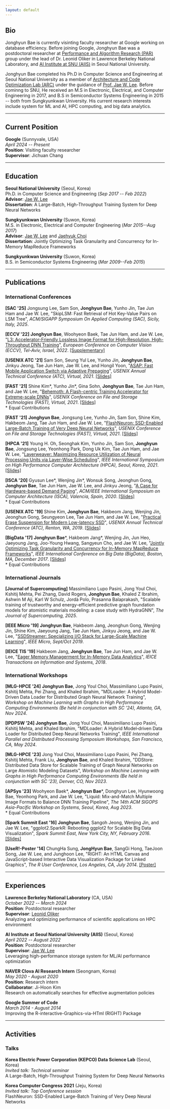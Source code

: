 ```yaml
---
layout: default
---
```


## Bio

Jonghyun Bae is currently visinting faculty researcher at Google working on database
efficiency. Before joining Google, Jonghyun Bae was a postdoctoral researcher
at [Performance and Algorithm Research
(PAR)](https://crd.lbl.gov/divisions/amcr/computer-science-amcr/par/) group
under the lead of Dr. Leonid Oliker in Lawrence Berkeley National Laboratory,
and [AI Institute at SNU (AIIS)](https://aiis.snu.ac.kr/eng) in Seoul National
University.

Jonghyun Bae completed his Ph.D in Computer Science and Engineering at Seoul
National University as a member of [Architecture and Code Optimization Lab
(ARC)](http://arc.snu.ac.kr/) under the guidance of [Prof. Jae W.
Lee](https://iamjaelee.github.io/www/). Before cominng to SNU, He received an
M.S in Electronic, Electrical, and Computer Engineering in 2017, and B.S in
Semiconductor Systems Engineering in 2015 -- both from Sungkyunkwan University.
His current research interests include system for ML and AI, HPC computing, and
big data analytics.

---

## Current Position
**Google**  (Sunnyvale, USA)   
_April 2024 -- Present_   
**Position**: Visiting faculty researcher   
**Supervisor**: Jichuan Chang

---

## Education

**Seoul National University** (Seoul, Korea)   
Ph.D. in Computer Science and Engineering (_Sep 2017 -- Feb 2022_)   
**Advisor**: [Jae W. Lee](https://iamjaelee.github.io/www/)   
**Dissertation**: A Large-Batch, High-Throughput Training System for Deep Neural Networks

**Sungkyunkwan University** (Suwon, Korea)   
M.S. in Electronic, Electrical and Computer Engineering (_Mar 2015--Aug 2017_)   
**Advisor**: [Jae W. Lee](https://iamjaelee.github.io/www/) and [Jaehyuk Choi](https://sites.google.com/view/eemix/people#h.p_ID_53)    
**Dissertation**: Jointly Optimizing Task Granularity and Concurrency for In-Memory MapReduce Frameworks

**Sungkyunkwan University** (Suwon, Korea)   
B.S. in Semiconductor Systems Engineering (_Mar 2009--Feb 2015_)

---

## Publications

### International Conferences
**[SAC '25]** Jongsung Lee, Sam Son, **Jonghyun Bae**, Yunho Jin, Tae Jun Ham and Jae W. Lee,
"SkipLSM: Fast Retrieval of Hot Key-Value Pairs on LSM Tree",
_ACM/SIGAPP Symposium On Applied Computing (SAC), Sicily, Italy, 2025_.


**[ECCV '22]** **Jonghyun Bae**, Woohyeon Baek, Tae Jun Ham, and Jae W. Lee,
"[L3: Accelerator-Friendly Lossless Image Format for High-Resolution, High-Throughput DNN Training](/data/eccv22/eccv22_l3.pdf)",
_European Conference on Computer Vision (ECCV), Tel-Aviv, Israel, 2022_. [[Supplementary]](/data/eccv22/eccv22_l3_supp.pdf)


**[USENIX ATC '21]** Sam Son, Seung Yul Lee, Yunho Jin, **Jonghyun Bae**, Jinkyu Jeong, Tae Jun Ham, Jae W. Lee, and Hongil Yoon,
"[ASAP: Fast Mobile Application Switch via Adaptive Prepaging](/data/atc21/atc21_asap.pdf)",
_USENIX Annual Technical Conference (ATC), Virtual, 2021_. [[Slides]](/data/atc21/atc21_asap_slides.pdf)


**[FAST '21]** Shine Kim\*, Yunho Jin\*, Gina Sohn, **Jonghyun Bae**, Tae Jun Ham, and Jae W. Lee,
"[Behemoth: A Flash-centric Training Accelerator for Extreme-scale DNNs](/data/fast21/fast21_behemoth.pdf)",
_USENIX Conference on File and Storage Technologies (FAST), Virtual, 2021_. [[Slides]](/data/fast21/fast21_behemoth_slides.pdf)   
\* Equal Contributions


**[FAST '21]** **Jonghyun Bae**, Jongsung Lee, Yunho Jin, Sam Son, Shine Kim, Hakbeom Jang, Tae Jun Ham, and Jae W. Lee,
"[FlashNeuron: SSD-Enabled Large-Batch Training of Very Deep Neural Networks](/data/fast21/fast21_flashneuron.pdf)",
_USENIX Conference on File and Storage Technologies (FAST), Virtual, 2021_. [[Slides]](/data/fast21/fast21_flashneuron_slides.pdf)


**[HPCA '21]** Young H. Oh, Seonghak Kim, Yunho Jin, Sam Son, **Jonghyun Bae**, Jongsung Lee, Yeonhong Park, Dong Uk Kim, Tae Jun Ham, and Jae W. Lee,
"[Layerweaver: Maximizing Resource Utilization of Neural Processing Units via Layer-Wise Scheduling](/data/hpca21/hpca21_layerweaver.pdf)",
_IEEE International Symposium on High Performance Computer Architecture (HPCA), Seoul, Korea, 2021_. [[Slides]](/data/hpca21/hpca21_layerweaver_slides.pdf)


**[ISCA '20]** Gyusun Lee\*, Wenjing Jin\*, Wonsuk Song, Jeonghun Gong, **Jonghyun Bae**, Tae Jun Ham, Jae W. Lee, and Jinkyu Jeong,
"[A Case for Hardware-based Demand Paging](/data/isca20/isca20_hsdp.pdf)",
_ACM/IEEE International Symposium on Computer Architecture (ISCA), Valencia, Spain, 2020_. [[Slides]](/data/isca20/isca20_hsdp_slides.pdf)   
\* Equal Contributions


**[USENIX ATC '19]** Shine Kim, **Jonghyun Bae**, Hakbeom Jang, Wenjing Jin, Jeonghun Gong, Seungyeon Lee, Tae Jun Ham, and Jae W. Lee,
"[Practical Erase Suspension for Modern Low-latency SSD](/data/atc19/atc19_erase.pdf)",
_USENIX Annual Technical Conference (ATC), Renton, WA, 2019_. [[Slides]](/data/atc19/atc19_erase_slides.pdf)  


**[BigData '17]** **Jonghyun Bae**\*, Hakbeom Jang\*, Wenjing Jin, Jun Heo, Jaeyoung Jang, Joo-Young Hwang, Sangyeun Cho, and Jae W. Lee,
"[Jointly Optimizing Task Granularity and Concurrency for In-Memory MapReduce Frameworks](/data/bigdata17/bigdata17_wasp.pdf)",
_IEEE International Conference on Big Data (BigData), Boston, MA, December 2017_. [[Slides]](/data/bigdata17/bigdata17_wasp_slides.pdf)   
\* Equal Contributions



### International Journals
**[Journal of Supercomputing]** Massimiliano Lupo Pasini, Jong Youl Choi, Kshitij Mehta, Pei Zhang, David Rogers, **Jonghyun Bae**, Khaled Z Ibrahim, Ashwin M Aji, Karl W Schulz, Jordà Polo, Prasanna Balaprakash,
"Scalable training of trustworthy and energy-efficient predictive graph foundation models for atomistic materials modeling: a case study with HydraGNN",
_The Journal of Supercomputing, 2025_.


**[IEEE Micro '19]** **Jonghyun Bae**, Hakbeom Jang, Jeonghun Gong, Wenjing Jin, Shine Kim, Jaeyoung Jang, Tae Jun Ham, Jinkyu Jeong, and Jae W. Lee,
"[SSDStreamer: Specializing I/O Stack for Large-Scale Machine Learning](/data/ieeemicro19/ieeemicro19_ssdstreamer.pdf)",
_IEEE Micro, Sept/Oct 2019_.


**[IEICE TIS '19]** Hakbeom Jang, **Jonghyun Bae**, Tae Jun Ham, and Jae W. Lee,
"[Eager Memory Managerment for In-Memory Data Analytics](/data/ieicetis19/ieicetis19_eager.pdf)",
_IEICE Transactions on Information and Systems, 2018_.



### International Workshops
**[MLG-HPCE ’24]** **Jonghyun Bae**, Jong Youl Choi, Massimiliano Lupo Pasini, Kshitij Mehta, Pei Zhang, and Khaled Ibrahim,
"MDLoader: A Hybrid Model-Driven Data Loader for Distributed Graph Neural Network Training",
_Workshop on Machine Learning with Graphs in High Performance Computing Environments (Be held in conjunction with SC ’24), Atlanta, GA, Nov 2024_.


**[IPDPSW ’24]** **Jonghyun Bae**, Jong Youl Choi, Massimiliano Lupo Pasini, Kshitij Mehta, and Khaled Ibrahim,
"MDLoader: A Hybrid Model‑driven Data Loader for Distributed Deep Neural Networks Training",
_IEEE International Parallel and Distributed Processing Symposium Workshops, San Francisco, CA, May 2024_.

**[MLG-HPCE '23]** Jong Youl Choi, Massimiliano Lupo Pasini, Pei Zhang, Kshitij Mehta, Frank Liu, **Jonghyun Bae**, and Khaled Ibrahim,
"DDStore: Distributed Data Store for Scalable Training of Graph Neural Networks on Large Atomistic Modeling Datasets",
_Workshop on Machine Learning with Graphs in High Performance Computing Environments (Be held in conjunction with SC ’23), Denver, CO, Nov 2023_.   


**[APSys '23]** Woohyeon Baek\*, **Jonghyun Bae**\*, Donghyun Lee, Hyunwoong Bae, Yeonhong Park, and Jae W. Lee,
"Liquid: Mix-and-Match Multiple Image Formats to Balance DNN Training Pipeline",
_The 14th ACM SIGOPS Asia-Pacific Workshop on Systems, Seoul, Korea, Aug 2023_.   
\* Equal Contributions


**[Spark Summit East '16]** **Jonghyun Bae**, Sangoh Jeong, Wenjing Jin, and Jae W. Lee,
"ggplot2.SparkR: Rebooting ggplot2 for Scalable Big Data Visualization",
_Spark Summit East, New York City, NY, February 2016_. [[Slides]](/data/sparksummit16/sparksummit16_ggplot2.pdf)


**[UseR!-Poster '14]** ChungHa Sung, **JongHyun Bae**, SangGi Hong, TaeJoon Song, Jae W. Lee, and Junghoon Lee,
"RIGHT: An HTML Canvas and JavaScript-based Interactive Data Visualization Package for Linked Graphics",
_The R User Conference, Los Angeles, CA, July 2014_. [[Poster]](/data/user_poster14/user14_right.pdf)

---

## Experiences
**Lawrence Berkeley National Laboratory**  (CA, USA)   
_October 2022 -- March 2024_   
**Position**: Postdoctoral researcher   
**Supervisor**: [Leonid Oliker](https://crd.lbl.gov/divisions/amcr/computer-science-amcr/par/members/group-lead/leonid-oliker/)   
Analyzing and optimizing performance of scientific applications on HPC environment


**AI Institute at Seoul National University (AIIS)**  (Seoul, Korea)   
_April 2022 -- August 2022_   
**Position**: Postdoctoral researcher   
**Supervisor**: [Jae W. Lee](https://iamjaelee.github.io/www/)   
Leveraging high-performance storage system for ML/AI performance optimization


**NAVER Clova AI Research Intern** (Seongnam, Korea)   
_May 2020 - August 2020_   
**Position**: Research intern   
**Collaborator**: Ji-Hoon Kim   
Research on automatically searches for effective augmentation policies


**Google Summer of Code**   
_March 2014 - August 2014_   
Improving the R-interactive-Graphics-via-HTml (RIGHT) Package

---

## Activities

### Talks
**Korea Electric Power Corporation (KEPCO) Data Science Lab** (Seoul, Korea)   
_Invited talk: Technical seminar_   
A Large-Batch, High-Throughput Training System for Deep Neural Networks


**Korea Computer Congress 2021** (Jeju, Korea)   
_Invited talk: Top Conference session_   
FlashNeuron: SSD-Enabled Large-Batch Training of Very Deep Neural Networks

